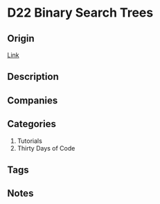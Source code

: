 # D22 Binary Search Trees

## Origin

[Link](https://www.hackerrank.com/challenges/30-binary-search-trees)

## Description

## Companies

## Categories

1. Tutorials
1. Thirty Days of Code

## Tags

## Notes